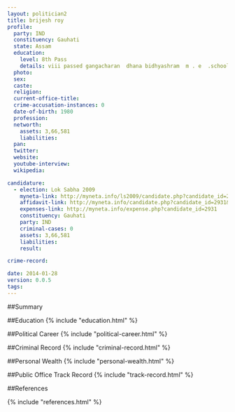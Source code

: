 ```yaml
---
layout: politician2
title: brijesh roy
profile: 
  party: IND
  constituency: Gauhati
  state: Assam
  education: 
    level: 8th Pass
    details: viii passed gangacharan  dhana bidhyashram  m . e  .school in 1991
  photo: 
  sex: 
  caste: 
  religion: 
  current-office-title: 
  crime-accusation-instances: 0
  date-of-birth: 1980
  profession: 
  networth: 
    assets: 3,66,581
    liabilities: 
  pan: 
  twitter: 
  website: 
  youtube-interview: 
  wikipedia: 

candidature: 
  - election: Lok Sabha 2009
    myneta-link: http://myneta.info/ls2009/candidate.php?candidate_id=2931
    affidavit-link: http://myneta.info/candidate.php?candidate_id=2931&scan=original
    expenses-link: http://myneta.info/expense.php?candidate_id=2931
    constituency: Gauhati 
    party: IND
    criminal-cases: 0
    assets: 3,66,581
    liabilities: 
    result:  

crime-record: 

date: 2014-01-28
version: 0.0.5
tags: 
---
```

##Summary


##Education
{% include "education.html" %}


##Political Career
{% include "political-career.html" %}


##Criminal Record
{% include "criminal-record.html" %}


##Personal Wealth
{% include "personal-wealth.html" %}


##Public Office Track Record
{% include "track-record.html" %}


##References


{% include "references.html" %}